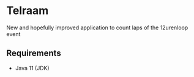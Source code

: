 # Telraam
New and hopefully improved application to count laps of the 12urenloop event

## Requirements
- Java 11 (JDK)
